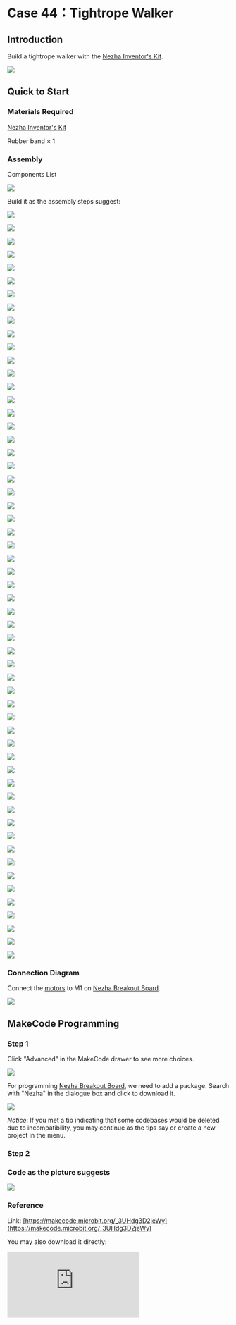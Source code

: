 # Case 44：Tightrope Walker

## Introduction

Build a tightrope walker with the [Nezha Inventor's Kit](https://shop.elecfreaks.com/products/elecfreaks-micro-bit-nezha-48-in-1-inventors-kit-without-micro-bit-board?_pos=2&_sid=ed1b6fbd2&_ss=r).

![](./images/44_1.png)

## Quick to Start

### Materials Required

[Nezha Inventor's Kit](https://shop.elecfreaks.com/products/elecfreaks-micro-bit-nezha-48-in-1-inventors-kit-without-micro-bit-board?_pos=2&_sid=ed1b6fbd2&_ss=r)

Rubber band × 1

### Assembly

Components List

![](./images/neza-inventor-s-kit-case-44-02.png)

Build it as the assembly steps suggest:

![](./images/neza-inventor-s-kit-step-44-01.png)

![](./images/neza-inventor-s-kit-step-44-02.png)

![](./images/neza-inventor-s-kit-step-44-03.png)

![](./images/neza-inventor-s-kit-step-44-04.png)

![](./images/neza-inventor-s-kit-step-44-05.png)

![](./images/neza-inventor-s-kit-step-44-06.png)

![](./images/neza-inventor-s-kit-step-44-07.png)

![](./images/neza-inventor-s-kit-step-44-08.png)

![](./images/neza-inventor-s-kit-step-44-09.png)

![](./images/neza-inventor-s-kit-step-44-10.png)

![](./images/neza-inventor-s-kit-step-44-11.png)

![](./images/neza-inventor-s-kit-step-44-12.png)

![](./images/neza-inventor-s-kit-step-44-13.png)

![](./images/neza-inventor-s-kit-step-44-14.png)

![](./images/neza-inventor-s-kit-step-44-15.png)

![](./images/neza-inventor-s-kit-step-44-16.png)

![](./images/neza-inventor-s-kit-step-44-17.png)

![](./images/neza-inventor-s-kit-step-44-18.png)

![](./images/neza-inventor-s-kit-step-44-19.png)

![](./images/neza-inventor-s-kit-step-44-20.png)

![](./images/neza-inventor-s-kit-step-44-21.png)

![](./images/neza-inventor-s-kit-step-44-22.png)

![](./images/neza-inventor-s-kit-step-44-23.png)

![](./images/neza-inventor-s-kit-step-44-24.png)

![](./images/neza-inventor-s-kit-step-44-25.png)

![](./images/neza-inventor-s-kit-step-44-26.png)

![](./images/neza-inventor-s-kit-step-44-27.png)

![](./images/neza-inventor-s-kit-step-44-28.png)

![](./images/neza-inventor-s-kit-step-44-29.png)

![](./images/neza-inventor-s-kit-step-44-30.png)

![](./images/neza-inventor-s-kit-step-44-31.png)

![](./images/neza-inventor-s-kit-step-44-32.png)

![](./images/neza-inventor-s-kit-step-44-33.png)

![](./images/neza-inventor-s-kit-step-44-34.png)

![](./images/neza-inventor-s-kit-step-44-35.png)

![](./images/neza-inventor-s-kit-step-44-36.png)

![](./images/neza-inventor-s-kit-step-44-37.png)

![](./images/neza-inventor-s-kit-step-44-38.png)

![](./images/neza-inventor-s-kit-step-44-39.png)

![](./images/neza-inventor-s-kit-step-44-40.png)

![](./images/neza-inventor-s-kit-step-44-41.png)

![](./images/neza-inventor-s-kit-step-44-42.png)

![](./images/neza-inventor-s-kit-step-44-43.png)

![](./images/neza-inventor-s-kit-step-44-44.png)

![](./images/neza-inventor-s-kit-step-44-45.png)

![](./images/neza-inventor-s-kit-step-44-46.png)

![](./images/neza-inventor-s-kit-step-44-47.png)

![](./images/neza-inventor-s-kit-step-44-48.png)

![](./images/neza-inventor-s-kit-step-44-49.png)

![](./images/neza-inventor-s-kit-step-44-50.png)

![](./images/neza-inventor-s-kit-step-44-51.png)

![](./images/neza-inventor-s-kit-step-44-52.png)

![](./images/neza-inventor-s-kit-step-44-53.png)

![](./images/neza-inventor-s-kit-step-44-54.png)

![](./images/neza-inventor-s-kit-step-44-55.png)

![](./images/neza-inventor-s-kit-step-44-56.png)

![](./images/neza-inventor-s-kit-step-44-57.png)

### Connection Diagram

Connect the [motors](https://shop.elecfreaks.com/products/elecfreaks-high-speed-building-blocks-motor?_pos=4&_sid=a2da3fff8&_ss=r) to M1 on [Nezha Breakout Board](https://shop.elecfreaks.com/products/elecfreaks-nezha-breakout-board?_pos=1&_sid=00432325a&_ss=r).

![](./images/neza-inventor-s-kit-case-44-03.png)


## MakeCode Programming


### Step 1

Click "Advanced" in the MakeCode drawer to see more choices.

![](./images/neza-inventor-s-kit-case-37-04.png)

For programming [Nezha Breakout Board](https://shop.elecfreaks.com/products/elecfreaks-nezha-breakout-board?_pos=1&_sid=00432325a&_ss=rl), we need to add a package. Search with "Nezha" in the dialogue box and click to download it.

![](./images/neza-inventor-s-kit-case-37-06.png)

*Notice*: If you met a tip indicating that some codebases would be deleted due to incompatibility, you may continue as the tips say or create a new project in the menu.

### Step 2
### Code as the picture suggests

![](./images/neza-inventor-s-kit-case-44-07.png)

### Reference
Link: [https://makecode.microbit.org/_3UHdg3D2jeWy](https://makecode.microbit.org/_3UHdg3D2jeWy)

You may also download it directly:

<div
    style={{
        position: 'relative',
        paddingBottom: '60%',
        overflow: 'hidden',
    }}
>
    <iframe
        src="https://makecode.microbit.org/_3UHdg3D2jeWy"
        frameborder="0"
        sandbox="allow-popups allow-forms allow-scripts allow-same-origin"
        style={{
            position: 'absolute',
            width: '100%',
            height: '100%',
        }}
    />
</div>


### Result

Press button A, the toy man starts to walk a tightrope. Press button B, the toy man stops motionless.

![](./images/44_2.gif)
